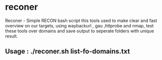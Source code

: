 # reconer
Reconer - Simple RECON bash script
this tools used to make clear and fast overview on our targets, using waybackurl , gau ,httprobe and nmap, test these tools over domains and save output to seperate folders with unique result.

## Usage : ./reconer.sh list-fo-domains.txt
